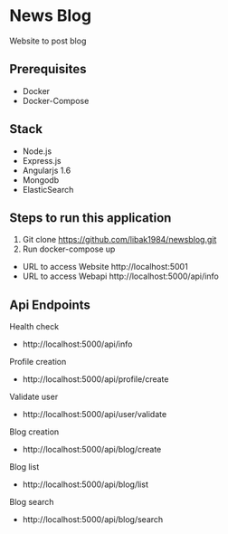 # News Blog
Website to post blog
## Prerequisites
* Docker
* Docker-Compose
## Stack
* Node.js
* Express.js
* Angularjs 1.6
* Mongodb
* ElasticSearch
## Steps to run this application
1) Git clone https://github.com/libak1984/newsblog.git
2) Run docker-compose up

* URL to access Website http://localhost:5001
* URL to access Webapi http://localhost:5000/api/info
## Api Endpoints
Health check
* http://localhost:5000/api/info

Profile creation
* http://localhost:5000/api/profile/create

Validate user
* http://localhost:5000/api/user/validate

Blog creation
* http://localhost:5000/api/blog/create

Blog list
* http://localhost:5000/api/blog/list

Blog search
* http://localhost:5000/api/blog/search
